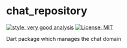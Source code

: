 # chat_repository

[![style: very good analysis][very_good_analysis_badge]][very_good_analysis_link]
[![License: MIT][license_badge]][license_link]

Dart package which manages the chat domain

[license_badge]: https://img.shields.io/badge/license-MIT-blue.svg
[license_link]: https://opensource.org/licenses/MIT
[very_good_analysis_badge]: https://img.shields.io/badge/style-very_good_analysis-B22C89.svg
[very_good_analysis_link]: https://pub.dev/packages/very_good_analysis